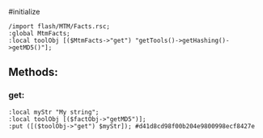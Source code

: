 #initialize

```
/import flash/MTM/Facts.rsc;
:global MtmFacts;
:local toolObj [($MtmFacts->"get") "getTools()->getHashing()->getMD5()"];
```

## Methods:

### get:

```
:local myStr "My string";
:local toolObj [($factObj->"getMD5")];
:put ([($toolObj->"get") $myStr]); #d41d8cd98f00b204e9800998ecf8427e
```
